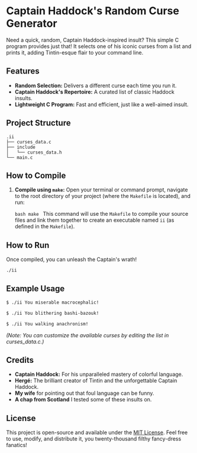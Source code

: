 # Captain Haddock's Random Curse Generator

Need a quick, random, Captain Haddock-inspired insult? This simple C program
provides just that! It selects one of his iconic curses from a list and prints
it, adding Tintin-esque flair to your command line.

## Features

* **Random Selection:** Delivers a different curse each time you
    run it.
* **Captain Haddock's Repertoire:** A curated list of classic Haddock
    insults.
* **Lightweight C Program:** Fast and efficient, just like a
    well-aimed insult.

## Project Structure

```
.ii
├── curses_data.c
├── include
│   └── curses_data.h
└── main.c
```

## How to Compile

1.  **Compile using `make`:** Open your terminal or command prompt, navigate to
the root directory of your project (where the `Makefile` is located), and run:

    ```bash make ``` This command will use the `Makefile` to compile your source
files and link them together to create an executable named `ii` (as defined in
the `Makefile`).

## How to Run

Once compiled, you can unleash the Captain's wrath!

```bash 
./ii 
```

## Example Usage

```bash 
$ ./ii You miserable macrocephalic!

$ ./ii You blithering bashi-bazouk!

$ ./ii You walking anachronism!  
```
*(Note: You can customize the available curses by editing the list in
curses_data.c.)*

## Credits

* **Captain Haddock:** For his unparalleled mastery of colorful
    language.
* **Hergé:** The brilliant creator of Tintin and the unforgettable
    Captain Haddock.
* **My wife** for pointing out that foul language can be funny. 
* **A chap from Scotland** I tested some of these insults on. 

## License

This project is open-source and available under the [MIT
License](https://opensource.org/licenses/MIT). Feel free to use, modify, and
distribute it, you twenty-thousand filthy fancy-dress fanatics!
